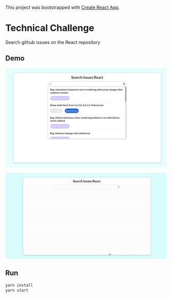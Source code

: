 This project was bootstrapped with [Create React App](https://github.com/facebook/create-react-app).

# Technical Challenge

Search github issues on the React repository

## Demo

![](Screenshot-demo.png)

![](demo.gif)




## Run

```
yarn install
yarn start
```